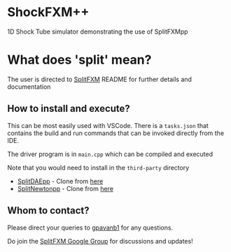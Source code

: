 # ShockFXM++

1D Shock Tube simulator demonstrating the use of SplitFXMpp

# What does 'split' mean?
The user is directed to [SplitFXM](https://raw.githubusercontent.com/gpavanb1/SplitFXM/refs/heads/main/README.md) README for further details and documentation

## How to install and execute?

This can be most easily used with VSCode. There is a `tasks.json` that contains the build and run commands that can be invoked directly from the IDE.

The driver program is in `main.cpp` which can be compiled and executed

Note that you would need to install in the `third-party` directory
* [SplitDAEpp](https://github.com/gpavanb1/SplitDAEpp) - Clone from [here](https://github.com/gpavanb1/SplitDAEpp)
* [SplitNewtonpp](https://github.com/gpavanb1/SplitNewtonpp) - Clone from [here](https://github.com/gpavanb1/SplitNewtonpp)

## Whom to contact?

Please direct your queries to [gpavanb1](http://github.com/gpavanb1)
for any questions.

Do join the [SplitFXM Google Group](https://groups.google.com/g/splitfxm) for discussions and updates!